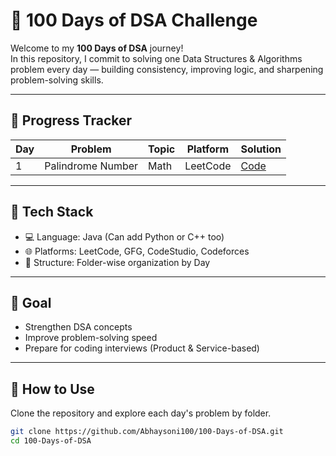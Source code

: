 # 💯 100 Days of DSA Challenge

Welcome to my **100 Days of DSA** journey!  
In this repository, I commit to solving one Data Structures & Algorithms problem every day — building consistency, improving logic, and sharpening problem-solving skills.

---

## 📅 Progress Tracker

| Day | Problem           | Topic | Platform | Solution                                |
|-----|-------------------|-------|----------|-----------------------------------------|
| 1   | Palindrome Number | Math  | LeetCode | [Code](./Day01/PalindromeNumber.java)   |

---

## 🧰 Tech Stack

- 💻 Language: Java (Can add Python or C++ too)
- 🌐 Platforms: LeetCode, GFG, CodeStudio, Codeforces
- 📁 Structure: Folder-wise organization by Day

---

## 🚀 Goal

- Strengthen DSA concepts
- Improve problem-solving speed
- Prepare for coding interviews (Product & Service-based)

---

## 🏁 How to Use

Clone the repository and explore each day's problem by folder.

```bash
git clone https://github.com/Abhaysoni100/100-Days-of-DSA.git
cd 100-Days-of-DSA
